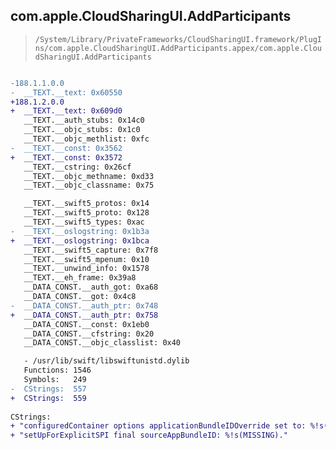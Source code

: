 ## com.apple.CloudSharingUI.AddParticipants

> `/System/Library/PrivateFrameworks/CloudSharingUI.framework/PlugIns/com.apple.CloudSharingUI.AddParticipants.appex/com.apple.CloudSharingUI.AddParticipants`

```diff

-188.1.1.0.0
-  __TEXT.__text: 0x60550
+188.1.2.0.0
+  __TEXT.__text: 0x609d0
   __TEXT.__auth_stubs: 0x14c0
   __TEXT.__objc_stubs: 0x1c0
   __TEXT.__objc_methlist: 0xfc
-  __TEXT.__const: 0x3562
+  __TEXT.__const: 0x3572
   __TEXT.__cstring: 0x26cf
   __TEXT.__objc_methname: 0xd33
   __TEXT.__objc_classname: 0x75

   __TEXT.__swift5_protos: 0x14
   __TEXT.__swift5_proto: 0x128
   __TEXT.__swift5_types: 0xac
-  __TEXT.__oslogstring: 0x1b3a
+  __TEXT.__oslogstring: 0x1bca
   __TEXT.__swift5_capture: 0x7f8
   __TEXT.__swift5_mpenum: 0x10
   __TEXT.__unwind_info: 0x1578
   __TEXT.__eh_frame: 0x39a8
   __DATA_CONST.__auth_got: 0xa68
   __DATA_CONST.__got: 0x4c8
-  __DATA_CONST.__auth_ptr: 0x748
+  __DATA_CONST.__auth_ptr: 0x758
   __DATA_CONST.__const: 0x1eb0
   __DATA_CONST.__cfstring: 0x20
   __DATA_CONST.__objc_classlist: 0x40

   - /usr/lib/swift/libswiftunistd.dylib
   Functions: 1546
   Symbols:   249
-  CStrings:  557
+  CStrings:  559
 
CStrings:
+ "configuredContainer options applicationBundleIDOverride set to: %!s(MISSING)"
+ "setUpForExplicitSPI final sourceAppBundleID: %!s(MISSING)."

```
